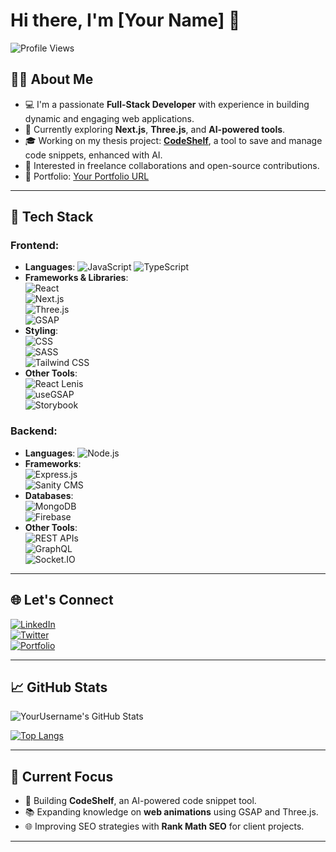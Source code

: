 # Hi there, I'm [Your Name] 👋

![Profile Views](https://komarev.com/ghpvc/?username=YourUsername&color=blue&style=flat-square)

## 👨‍💻 About Me
- 💻 I'm a passionate **Full-Stack Developer** with experience in building dynamic and engaging web applications.
- 🚀 Currently exploring **Next.js**, **Three.js**, and **AI-powered tools**.
- 🎓 Working on my thesis project: [**CodeShelf**](https://github.com/YourUsername/CodeShelf), a tool to save and manage code snippets, enhanced with AI.
- 🌟 Interested in freelance collaborations and open-source contributions.
- 🎨 Portfolio: [Your Portfolio URL](https://yourportfolio.com)

---

## 🔧 Tech Stack

### Frontend:
- **Languages**: ![JavaScript](https://img.shields.io/badge/-JavaScript-yellow?style=flat&logo=javascript) ![TypeScript](https://img.shields.io/badge/-TypeScript-blue?style=flat&logo=typescript)
- **Frameworks & Libraries**:  
  ![React](https://img.shields.io/badge/-React-blue?style=flat&logo=react)  
  ![Next.js](https://img.shields.io/badge/-Next.js-black?style=flat&logo=next.js)  
  ![Three.js](https://img.shields.io/badge/-Three.js-black?style=flat&logo=three.js)  
  ![GSAP](https://img.shields.io/badge/-GSAP-88CE02?style=flat&logo=greensock)
- **Styling**:  
  ![CSS](https://img.shields.io/badge/-CSS3-blue?style=flat&logo=css3)  
  ![SASS](https://img.shields.io/badge/-SASS-CC6699?style=flat&logo=sass)  
  ![Tailwind CSS](https://img.shields.io/badge/-TailwindCSS-38B2AC?style=flat&logo=tailwind-css)
- **Other Tools**:  
  ![React Lenis](https://img.shields.io/badge/-React%20Lenis-green?style=flat)  
  ![useGSAP](https://img.shields.io/badge/-useGSAP-green?style=flat)  
  ![Storybook](https://img.shields.io/badge/-Storybook-FF4785?style=flat&logo=storybook)

### Backend:
- **Languages**: ![Node.js](https://img.shields.io/badge/-Node.js-green?style=flat&logo=node.js)
- **Frameworks**:  
  ![Express.js](https://img.shields.io/badge/-Express.js-lightgrey?style=flat&logo=express)  
  ![Sanity CMS](https://img.shields.io/badge/-Sanity%20CMS-red?style=flat&logo=sanity)
- **Databases**:  
  ![MongoDB](https://img.shields.io/badge/-MongoDB-green?style=flat&logo=mongodb)  
  ![Firebase](https://img.shields.io/badge/-Firebase-orange?style=flat&logo=firebase)
- **Other Tools**:  
  ![REST APIs](https://img.shields.io/badge/-REST%20APIs-brightgreen?style=flat)  
  ![GraphQL](https://img.shields.io/badge/-GraphQL-E10098?style=flat&logo=graphql)  
  ![Socket.IO](https://img.shields.io/badge/-Socket.IO-black?style=flat&logo=socket.io)

---

## 🌐 Let's Connect
[![LinkedIn](https://img.shields.io/badge/-LinkedIn-blue?style=flat&logo=linkedin)](https://linkedin.com/in/YourProfile)  
[![Twitter](https://img.shields.io/badge/-Twitter-blue?style=flat&logo=twitter)](https://twitter.com/YourTwitter)  
[![Portfolio](https://img.shields.io/badge/-Portfolio-ff69b4?style=flat&logo=web)](https://yourportfolio.com)

---

## 📈 GitHub Stats
![YourUsername's GitHub Stats](https://github-readme-stats.vercel.app/api?username=YourUsername&show_icons=true&hide_border=true&count_private=true&theme=tokyonight)

[![Top Langs](https://github-readme-stats.vercel.app/api/top-langs/?username=YourUsername&layout=compact&theme=tokyonight)](https://github.com/anuraghazra/github-readme-stats)

---

## 🎯 Current Focus
- 🌟 Building **CodeShelf**, an AI-powered code snippet tool.
- 📚 Expanding knowledge on **web animations** using GSAP and Three.js.
- 🌐 Improving SEO strategies with **Rank Math SEO** for client projects.

---
